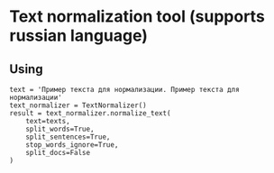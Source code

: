 # Text normalization tool (supports russian language)

## Using

    text = 'Пример текста для нормализации. Пример текста для нормализации'
    text_normalizer = TextNormalizer()
    result = text_normalizer.normalize_text(
        text=texts, 
        split_words=True, 
        split_sentences=True, 
        stop_words_ignore=True, 
        split_docs=False
    )
